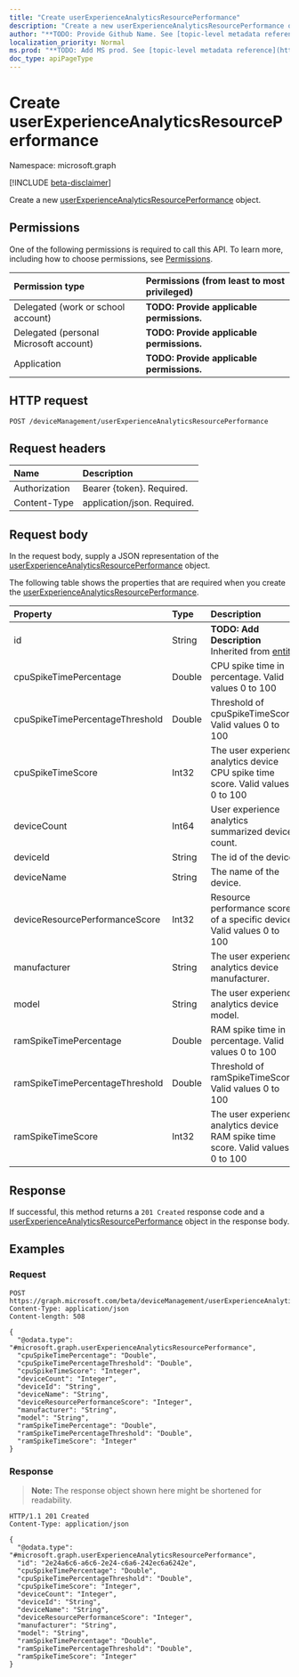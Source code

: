 ```yaml
---
title: "Create userExperienceAnalyticsResourcePerformance"
description: "Create a new userExperienceAnalyticsResourcePerformance object."
author: "**TODO: Provide Github Name. See [topic-level metadata reference](https://msgo.azurewebsites.net/add/document/guidelines/metadata.html#topic-level-metadata)**"
localization_priority: Normal
ms.prod: "**TODO: Add MS prod. See [topic-level metadata reference](https://msgo.azurewebsites.net/add/document/guidelines/metadata.html#topic-level-metadata)**"
doc_type: apiPageType
---
```


# Create userExperienceAnalyticsResourcePerformance
Namespace: microsoft.graph

[!INCLUDE [beta-disclaimer](../../includes/beta-disclaimer.md)]

Create a new [userExperienceAnalyticsResourcePerformance](../resources/userexperienceanalyticsresourceperformance.md) object.

## Permissions
One of the following permissions is required to call this API. To learn more, including how to choose permissions, see [Permissions](/graph/permissions-reference).

|Permission type|Permissions (from least to most privileged)|
|:---|:---|
|Delegated (work or school account)|**TODO: Provide applicable permissions.**|
|Delegated (personal Microsoft account)|**TODO: Provide applicable permissions.**|
|Application|**TODO: Provide applicable permissions.**|

## HTTP request

<!-- {
  "blockType": "ignored"
}
-->
``` http
POST /deviceManagement/userExperienceAnalyticsResourcePerformance
```

## Request headers
|Name|Description|
|:---|:---|
|Authorization|Bearer {token}. Required.|
|Content-Type|application/json. Required.|

## Request body
In the request body, supply a JSON representation of the [userExperienceAnalyticsResourcePerformance](../resources/userexperienceanalyticsresourceperformance.md) object.

The following table shows the properties that are required when you create the [userExperienceAnalyticsResourcePerformance](../resources/userexperienceanalyticsresourceperformance.md).

|Property|Type|Description|
|:---|:---|:---|
|id|String|**TODO: Add Description** Inherited from [entity](../resources/entity.md)|
|cpuSpikeTimePercentage|Double|CPU spike time in percentage. Valid values 0 to 100|
|cpuSpikeTimePercentageThreshold|Double|Threshold of cpuSpikeTimeScore. Valid values 0 to 100|
|cpuSpikeTimeScore|Int32|The user experience analytics device CPU spike time score. Valid values 0 to 100|
|deviceCount|Int64|User experience analytics summarized device count.|
|deviceId|String|The id of the device.|
|deviceName|String|The name of the device.|
|deviceResourcePerformanceScore|Int32|Resource performance score of a specific device. Valid values 0 to 100|
|manufacturer|String|The user experience analytics device manufacturer.|
|model|String|The user experience analytics device model.|
|ramSpikeTimePercentage|Double|RAM spike time in percentage. Valid values 0 to 100|
|ramSpikeTimePercentageThreshold|Double|Threshold of ramSpikeTimeScore. Valid values 0 to 100|
|ramSpikeTimeScore|Int32|The user experience analytics device RAM spike time score. Valid values 0 to 100|



## Response

If successful, this method returns a `201 Created` response code and a [userExperienceAnalyticsResourcePerformance](../resources/userexperienceanalyticsresourceperformance.md) object in the response body.

## Examples

### Request
<!-- {
  "blockType": "request",
  "name": "create_userexperienceanalyticsresourceperformance_from_"
}
-->
``` http
POST https://graph.microsoft.com/beta/deviceManagement/userExperienceAnalyticsResourcePerformance
Content-Type: application/json
Content-length: 508

{
  "@odata.type": "#microsoft.graph.userExperienceAnalyticsResourcePerformance",
  "cpuSpikeTimePercentage": "Double",
  "cpuSpikeTimePercentageThreshold": "Double",
  "cpuSpikeTimeScore": "Integer",
  "deviceCount": "Integer",
  "deviceId": "String",
  "deviceName": "String",
  "deviceResourcePerformanceScore": "Integer",
  "manufacturer": "String",
  "model": "String",
  "ramSpikeTimePercentage": "Double",
  "ramSpikeTimePercentageThreshold": "Double",
  "ramSpikeTimeScore": "Integer"
}
```


### Response
>**Note:** The response object shown here might be shortened for readability.
<!-- {
  "blockType": "response",
  "truncated": true,
  "@odata.type": "microsoft.graph.userExperienceAnalyticsResourcePerformance"
}
-->
``` http
HTTP/1.1 201 Created
Content-Type: application/json

{
  "@odata.type": "#microsoft.graph.userExperienceAnalyticsResourcePerformance",
  "id": "2e24a6c6-a6c6-2e24-c6a6-242ec6a6242e",
  "cpuSpikeTimePercentage": "Double",
  "cpuSpikeTimePercentageThreshold": "Double",
  "cpuSpikeTimeScore": "Integer",
  "deviceCount": "Integer",
  "deviceId": "String",
  "deviceName": "String",
  "deviceResourcePerformanceScore": "Integer",
  "manufacturer": "String",
  "model": "String",
  "ramSpikeTimePercentage": "Double",
  "ramSpikeTimePercentageThreshold": "Double",
  "ramSpikeTimeScore": "Integer"
}
```

